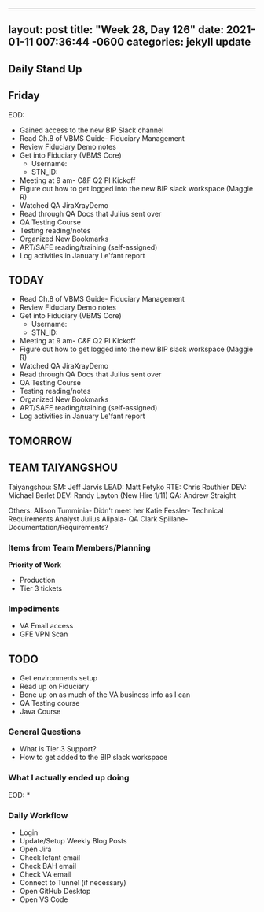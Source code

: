 
---
layout: post
title:  "Week 28, Day 126"
date:   2021-01-11 007:36:44 -0600
categories: jekyll update
---

## Daily Stand Up
## Friday
EOD:
* Gained access to the new BIP Slack channel
* Read Ch.8 of VBMS Guide- Fiduciary Management
* Review Fiduciary Demo notes
* Get into Fiduciary (VBMS Core)
  * Username: 
  * STN_ID:
* Meeting at 9 am- C&F Q2 PI Kickoff
* Figure out how to get logged into the new BIP slack workspace (Maggie R)
* Watched QA JiraXrayDemo 
* Read through QA Docs that Julius sent over
* QA Testing Course
* Testing reading/notes
* Organized New Bookmarks
* ART/SAFE reading/training (self-assigned)
* Log activities in January Le'fant report
## TODAY
* Read Ch.8 of VBMS Guide- Fiduciary Management
* Review Fiduciary Demo notes
* Get into Fiduciary (VBMS Core)
  * Username: 
  * STN_ID:
* Meeting at 9 am- C&F Q2 PI Kickoff
* Figure out how to get logged into the new BIP slack workspace (Maggie R)
* Watched QA JiraXrayDemo 
* Read through QA Docs that Julius sent over
* QA Testing Course
* Testing reading/notes
* Organized New Bookmarks
* ART/SAFE reading/training (self-assigned)
* Log activities in January Le'fant report

## TOMORROW
## TEAM TAIYANGSHOU
Taiyangshou:
SM:       Jeff Jarvis
LEAD:     Matt Fetyko
RTE:      Chris Routhier
DEV:      Michael Berlet
DEV:      Randy Layton (New Hire 1/11)
QA:       Andrew Straight

Others:
Allison Tumminia- Didn't meet her
Katie Fessler- Technical Requirements Analyst
Julius Alipala- QA
Clark Spillane- Documentation/Requirements?

### Items from Team Members/Planning
**Priority of Work**
* Production
* Tier 3 tickets
### Impediments
* VA Email access
* GFE VPN Scan
## TODO
* Get environments setup
* Read up on Fiduciary
* Bone up on as much of the VA business info as I can
* QA Testing course
* Java Course
### General Questions  
  * What is Tier 3 Support?
  * How to get added to the BIP slack workspace
### What I actually ended up doing
EOD:
* 
### Daily Workflow
* Login
* Update/Setup Weekly Blog Posts
* Open Jira
* Check lefant email
* Check BAH email
* Check VA email
* Connect to Tunnel (if necessary)
* Open GitHub Desktop
* Open VS Code
